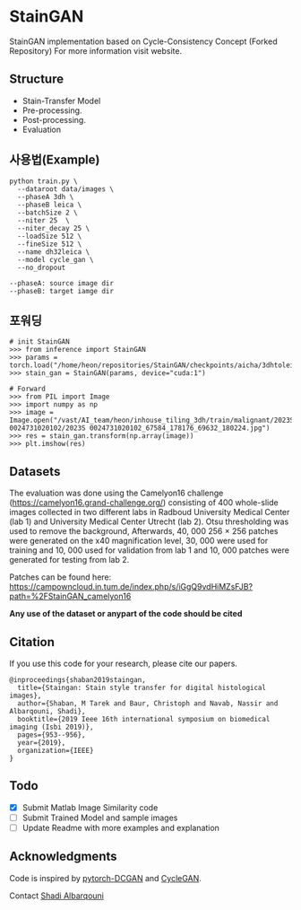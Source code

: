 # StainGAN
StainGAN implementation based on Cycle-Consistency Concept (Forked Repository)
For more information visit website.

## Structure
 * Stain-Transfer Model
 * Pre-processing.
 * Post-processing.
 * Evaluation 


## 사용법(Example)
```python3
python train.py \
  --dataroot data/images \
  --phaseA 3dh \
  --phaseB leica \
  --batchSize 2 \
  --niter 25  \
  --niter_decay 25 \
  --loadSize 512 \
  --fineSize 512 \
  --name dh32leica \
  --model cycle_gan \
  --no_dropout 

--phaseA: source image dir
--phaseB: target iamge dir
```

## 포워딩
```python3
# init StainGAN
>>> from inference import StainGAN
>>> params = torch.load("/home/heon/repositories/StainGAN/checkpoints/aicha/3dhtoleica/latest_net_G_A.pth")
>>> stain_gan = StainGAN(params, device="cuda:1")

# Forward
>>> from PIL import Image
>>> import numpy as np
>>> image = Image.open("/vast/AI_team/heon/inhouse_tiling_3dh/train/malignant/2023S 0024731020102/2023S 0024731020102_67584_178176_69632_180224.jpg")
>>> res = stain_gan.transform(np.array(image))
>>> plt.imshow(res)
```


## Datasets
The evaluation was done using the Camelyon16 challenge (https://camelyon16.grand-challenge.org/) consisting of 400 whole-slide images collected
in two different labs in Radboud University Medical Center (lab 1) and University
Medical Center Utrecht (lab 2). Otsu thresholding was used to remove the
background, Afterwards, 40, 000 256 × 256 patches were generated on the x40
magnification level, 30, 000 were used for training and 10, 000 used for validation
from lab 1 and 10, 000 patches were generated for testing from lab 2.

Patches can be found here: https://campowncloud.in.tum.de/index.php/s/iGgQ9vdHiMZsFJB?path=%2FStainGAN_camelyon16 

**Any use of the dataset or anypart of the code should be cited**


## Citation
If you use this code for your research, please cite our papers.
```
@inproceedings{shaban2019staingan,
  title={Staingan: Stain style transfer for digital histological images},
  author={Shaban, M Tarek and Baur, Christoph and Navab, Nassir and Albarqouni, Shadi},
  booktitle={2019 Ieee 16th international symposium on biomedical imaging (Isbi 2019)},
  pages={953--956},
  year={2019},
  organization={IEEE}
}
```


## Todo
- [x] Submit Matlab Image Similarity code
- [ ] Submit Trained Model and sample images
- [ ] Update Readme with more examples and explanation
## Acknowledgments
Code is inspired by [pytorch-DCGAN](https://github.com/pytorch/examples/tree/master/dcgan) and [CycleGAN](https://github.com/junyanz/CycleGAN).

Contact <a href="mailto:shadi.albarqouni@tum.de?Subject=StainGAN" target="_top">Shadi Albarqouni</a> 
 

